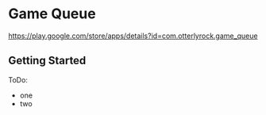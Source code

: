 # Game Queue

https://play.google.com/store/apps/details?id=com.otterlyrock.game_queue

## Getting Started

ToDo:
- one
- two
